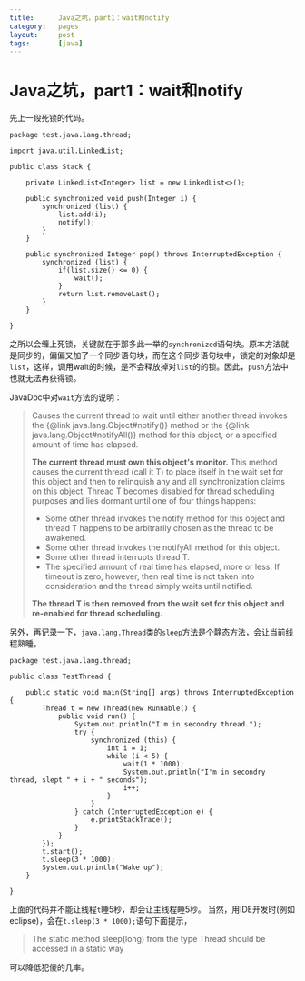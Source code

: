```yaml
---
title:      Java之坑，part1：wait和notify
category:   pages
layout:     post
tags:       [java]
---
```



Java之坑，part1：wait和notify
=====================



先上一段死锁的代码。

    package test.java.lang.thread;
    
    import java.util.LinkedList;
    
    public class Stack {
    
        private LinkedList<Integer> list = new LinkedList<>();
    
        public synchronized void push(Integer i) {
            synchronized (list) {
                list.add(i);
                notify();
            }
        }
    
        public synchronized Integer pop() throws InterruptedException {
            synchronized (list) {
                if(list.size() <= 0) {
                    wait();
                }
                return list.removeLast();
            }
        }
    
    }
    

之所以会缠上死锁，关键就在于那多此一举的`synchronized`语句块。原本方法就是同步的，偏偏又加了一个同步语句块，而在这个同步语句块中，锁定的对象却是`list`，这样，调用wait的时候，是不会释放掉对`list`的的锁。因此，`push`方法中也就无法再获得锁。

JavaDoc中对`wait`方法的说明：

> Causes the current thread to wait until either another thread invokes the {@link java.lang.Object#notify()} method or the {@link java.lang.Object#notifyAll()} method for this object, or a specified amount of time has elapsed.
> 
> **The current thread must own this object's monitor.** This method causes the current thread (call it T) to place itself in the wait set for this object and then to relinquish any and all synchronization claims on this object. Thread T becomes disabled for thread scheduling purposes and lies dormant until one of four things happens:
> 
> *   Some other thread invokes the notify method for this object and thread T happens to be arbitrarily chosen as the thread to be awakened. 
> *   Some other thread invokes the notifyAll method for this object. 
> *   Some other thread interrupts thread T. 
> *   The specified amount of real time has elapsed, more or less. If timeout is zero, however, then real time is not taken into consideration and the thread simply waits until notified. 
> 
> **The thread T is then removed from the wait set for this object and re-enabled for thread scheduling.**

另外，再记录一下，`java.lang.Thread`类的`sleep`方法是个静态方法，会让当前线程熟睡。

    package test.java.lang.thread;
    
    public class TestThread {
    
        public static void main(String[] args) throws InterruptedException {
            Thread t = new Thread(new Runnable() {
                public void run() {
                    System.out.println("I'm in secondry thread.");
                    try {
                        synchronized (this) {
                            int i = 1;
                            while (i < 5) {
                                wait(1 * 1000);
                                System.out.println("I'm in secondry thread, slept " + i + " seconds");
                                i++;
                            }
                        }
                    } catch (InterruptedException e) {
                        e.printStackTrace();
                    }
                }
            });
            t.start();
            t.sleep(3 * 1000);
            System.out.println("Wake up");
        }
    
    }
    

上面的代码并不能让线程`t`睡5秒，却会让主线程睡5秒。 当然，用IDE开发时(例如eclipse)，会在`t.sleep(3 * 1000);`语句下面提示，

> The static method sleep(long) from the type Thread should be accessed in a static way

可以降低犯傻的几率。
